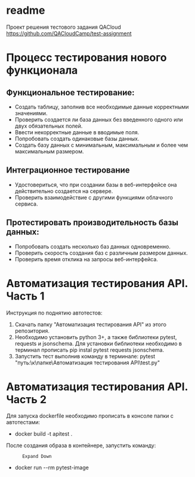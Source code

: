 # readme
Проект решения тестового задания QACloud  
https://github.com/QACloudCamp/test-assignment
# Процесс тестирования нового функционала
## Функциональное тестирование:
- Создать таблицу, заполнив все необходимые данные корректными значениями.
- Проверить создается ли база данных без введенного одного или двух обязательных полей.
- Ввести некорректные данные в вводимые поля.
- Попробовать создать одинаковые базы данных.
- Создать базу данных с минимальным, максимальным и более чем максимальным размером.
## Интеграционное тестирование 
- Удостовериться, что при создании базы в веб-интерфейсе она действительно создается на сервере.
- Проверить взаимодействие с другими функциями облачного сервиса.
## Протестировать производительность базы данных:
- Попробовать создать несколько баз данных одновременно.
- Проверить скорость создания баз с различным размером данных.
- Проверить время отклика на запросы веб-интерфейса.
# Автоматизация тестирования API. Часть 1
Инструкция по поднятию автотестов:
1. Скачать папку "Автоматизация тестирования API" из этого репозитория.
2. Необходимо установить python 3+, а также библиотеки pytest, requests и jsonschema.
Для установки библиотеки необходимо в терминал прописать pip instal pytest requests jsonschema.
3. Запустить тест выполнив команду в терминале:
pytest "путь:\к\папке\Автоматизация тестирования API\test.py"

# Автоматизация тестирования API. Часть 2
Для запуска dockerfile необходимо прописать в консоле папки с автотестами:
- docker build -t apitest .  

После создания образа в контейнере, запустить команду:  

    
          
            
    

          
          Expand Down
    
    
  
- docker run --rm pytest-image
